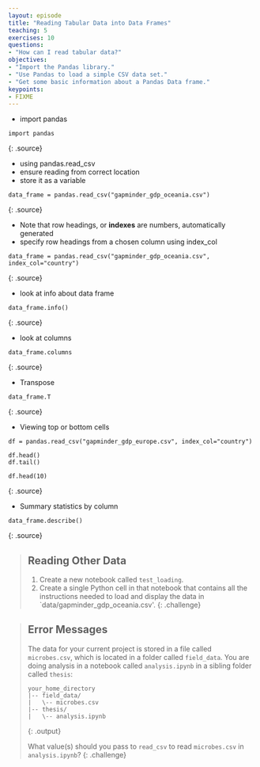 ```yaml
---
layout: episode
title: "Reading Tabular Data into Data Frames"
teaching: 5
exercises: 10
questions:
- "How can I read tabular data?"
objectives:
- "Import the Pandas library."
- "Use Pandas to load a simple CSV data set."
- "Get some basic information about a Pandas Data frame."
keypoints:
- FIXME
---
```

- import pandas

~~~
import pandas
~~~
{: .source}

- using pandas.read_csv
- ensure reading from correct location
- store it as a variable

~~~
data_frame = pandas.read_csv("gapminder_gdp_oceania.csv")
~~~
{: .source}

- Note that row headings, or **indexes** are numbers, automatically generated
- specify row headings from a chosen column using index_col

~~~
data_frame = pandas.read_csv("gapminder_gdp_oceania.csv", index_col="country")
~~~
{: .source}

- look at info about data frame

~~~
data_frame.info()
~~~
{: .source}

- look at columns

~~~
data_frame.columns
~~~
{: .source}

- Transpose

~~~
data_frame.T
~~~
{: .source}

- Viewing top or bottom cells

~~~
df = pandas.read_csv("gapminder_gdp_europe.csv", index_col="country")

df.head()
df.tail()

df.head(10)
~~~
{: .source}

- Summary statistics by column

~~~
data_frame.describe()
~~~
{: .source}

> ## Reading Other Data
> 
> 1.  Create a new notebook called `test_loading`.
> 2.  Create a single Python cell in that notebook that contains
>     all the instructions needed to load and display the data in
>     `data/gapminder_gdp_oceania.csv'.
{: .challenge}

> ## Error Messages
> 
> The data for your current project is stored in a file called `microbes.csv`,
> which is located in a folder called `field_data`.
> You are doing analysis in a notebook called `analysis.ipynb`
> in a sibling folder called `thesis`:
> 
> ~~~
> your_home_directory
> |-- field_data/
> |   \-- microbes.csv
> |-- thesis/
> |   \-- analysis.ipynb
> ~~~
> {: .output}
> 
> What value(s) should you pass to `read_csv` to read `microbes.csv` in `analysis.ipynb`?
{: .challenge}
